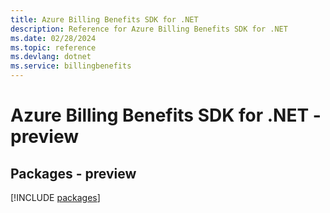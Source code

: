 ```yaml
---
title: Azure Billing Benefits SDK for .NET
description: Reference for Azure Billing Benefits SDK for .NET
ms.date: 02/28/2024
ms.topic: reference
ms.devlang: dotnet
ms.service: billingbenefits
---
```

# Azure Billing Benefits SDK for .NET - preview
## Packages - preview
[!INCLUDE [packages](billing-benefits-index.md)]